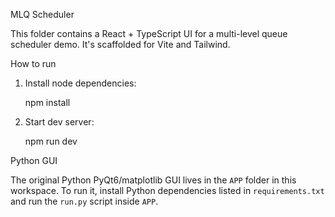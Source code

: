 MLQ Scheduler

This folder contains a React + TypeScript UI for a multi-level queue scheduler demo. It's scaffolded for Vite and Tailwind.

How to run

1. Install node dependencies:

   npm install

2. Start dev server:

   npm run dev

Python GUI

The original Python PyQt6/matplotlib GUI lives in the `APP` folder in this workspace. To run it, install Python dependencies listed in `requirements.txt` and run the `run.py` script inside `APP`.
